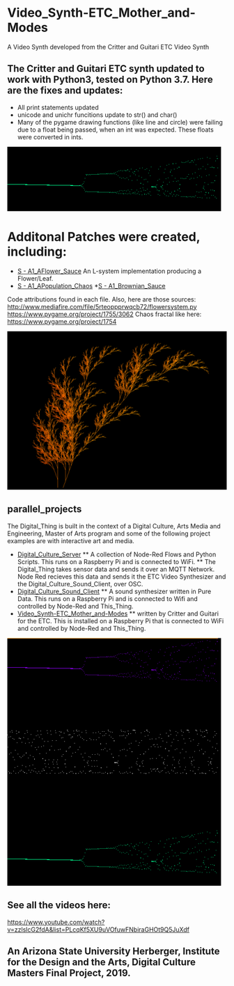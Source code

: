 # Video_Synth-ETC_Mother_and-Modes
A Video Synth developed from the Critter and Guitari ETC Video Synth

## The Critter and Guitari ETC synth updated to work with Python3, tested on Python 3.7. Here are the fixes and updates:
* All print statements updated
* unicode and unichr funcitions update to str() and char()
* Many of the pygame drawing functions (like line and circle) were failing due to a float being passed, when an int was expected. These floats were converted in ints.

![pop_chaos]

# Additonal Patches were created, including:
* [S - A1_AFlower_Sauce](https://github.com/sylatupa/Video_Synth-ETC_Mother_and-Modes/tree/master/ETC/patches/S%20-%20A1_AFlower_Sauce)  An L-system implementation producing a Flower/Leaf. 
* [S - A1_APopulation_Chaos](https://github.com/sylatupa/Video_Synth-ETC_Mother_and-Modes/tree/master/ETC/patches/S%20-%20A1_APopulation_Chaos)
*[S - A1_Brownian_Sauce](https://github.com/sylatupa/Video_Synth-ETC_Mother_and-Modes/tree/master/ETC/patches/S%20-%20A1_Brownian_Sauce)

Code attributions found in each file. Also, here are those sources:
http://www.mediafire.com/file/5rteoppprwqcb72/flowersystem.py
https://www.pygame.org/project/1755/3062
Chaos fractal like here:  https://www.pygame.org/project/1754

![lsystem]

## parallel_projects

The Digital_Thing is built in the context of a Digital Culture, Arts Media and Engineering, Master of Arts program and some of the following project examples are with interactive art and media. 
* [Digital_Culture_Server](https://github.com/sylatupa/Digital_Culture_Server)
** A collection of Node-Red Flows and Python Scripts. This runs on a Raspberry Pi and is connected to WiFi.
** The Digital_Thing takes sensor data and sends it over an MQTT Network. Node Red recieves this data and sends it the ETC Video Synthesizer and the Digital_Culture_Sound_Client, over OSC.  
* [Digital_Culture_Sound_Client](https://github.com/sylatupa/Digital-Culture-Sound-Client)
** A sound synthesizer written in Pure Data. This runs on a Raspberry Pi and is connected to Wifi and controlled by Node-Red and This_Thing.
* [Video_Synth-ETC_Mother_and-Modes](https://github.com/sylatupa/Video_Synth-ETC_Mother_and-Modes)
** written by Critter and Guitari for the ETC. This is installed on a Raspberry Pi that is connected to WiFi and controlled by Node-Red and This_Thing.

![pop_chaos2]

## See all the videos here:
https://www.youtube.com/watch?v=zzlslcG2fdA&list=PLcqKf5XU9uVOfuwFNbiraGHOt9Q5JuXdf

## An Arizona State University Herberger, Institute for the Design and the Arts, Digital Culture Masters Final Project, 2019.
[pop_chaos]: ./Images/population_image3.png
[pop_chaos2]: ./Images/population_image1.png
[lsystem]: ./Images/l-system.png

